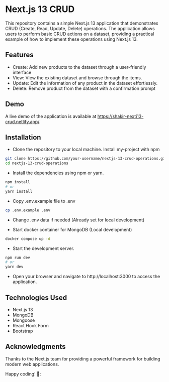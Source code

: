 # Next.js 13 CRUD

This repository contains a simple Next.js 13 application that demonstrates CRUD (Create, Read, Update, Delete) operations. The application allows users to perform basic CRUD actions on a dataset, providing a practical example of how to implement these operations using Next.js 13.

## Features

- Create: Add new products to the dataset through a user-friendly interface
- View: View the existing dataset and browse through the items.
- Update: Edit the information of any product in the dataset effortlessly.
- Delete: Remove product from the dataset with a confirmation prompt

## Demo

A live demo of the application is available at https://shakir-nextj13-crud.netlify.app/.

## Installation

- Clone the repository to your local machine.
  Install my-project with npm

```bash
git clone https://github.com/your-username/nextjs-13-crud-operations.git
cd nextjs-13-crud-operations
```

- Install the dependencies using npm or yarn.

```bash
npm install
# or
yarn install
```

- Copy .env.example file to .env

```bash
cp .env.example .env
```

- Change .env data if needed (Already set for local development)

- Start docker container for MongoDB (Local development)

```bash
docker compose up -d
```

- Start the development server.

```bash
npm run dev
# or
yarn dev
```

- Open your browser and navigate to http://localhost:3000 to access the application.

## Technologies Used

- Next.js 13
- MongoDB
- Mongoose
- React Hook Form
- Bootstrap

## Acknowledgments

Thanks to the Next.js team for providing a powerful framework for building modern web applications.

Happy coding! 🚀:
